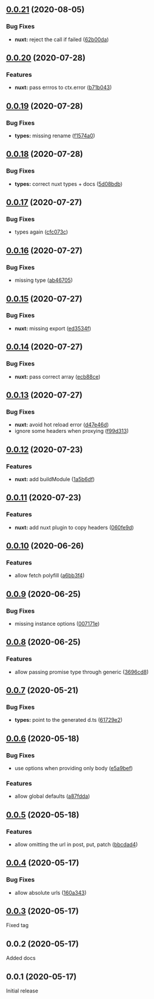 ## [0.0.21](https://github.com/posva/mande/compare/v0.0.20...v0.0.21) (2020-08-05)

### Bug Fixes

- **nuxt:** reject the call if failed ([62b00da](https://github.com/posva/mande/commit/62b00da12b49d3986ffb217ad5bcf9ef17f0f6da))

## [0.0.20](https://github.com/posva/mande/compare/v0.0.19...v0.0.20) (2020-07-28)

### Features

- **nuxt:** pass errros to ctx.error ([b71b043](https://github.com/posva/mande/commit/b71b043a526d7d1719d072f4f60e86d632b46082))

## [0.0.19](https://github.com/posva/mande/compare/v0.0.18...v0.0.19) (2020-07-28)

### Bug Fixes

- **types:** missing rename ([f1574a0](https://github.com/posva/mande/commit/f1574a067a8e890b5e4c7a4a676205ff8f0ec7a8))

## [0.0.18](https://github.com/posva/mande/compare/v0.0.17...v0.0.18) (2020-07-28)

### Bug Fixes

- **types:** correct nuxt types + docs ([5d08bdb](https://github.com/posva/mande/commit/5d08bdb61c6199daa6d75caf9a0332cf9bc7ff9a))

## [0.0.17](https://github.com/posva/mande/compare/v0.0.16...v0.0.17) (2020-07-27)

### Bug Fixes

- types again ([cfc073c](https://github.com/posva/mande/commit/cfc073c02dc461c4263ba59ce6c3200f56bf64e3))

## [0.0.16](https://github.com/posva/mande/compare/v0.0.15...v0.0.16) (2020-07-27)

### Bug Fixes

- missing type ([ab46705](https://github.com/posva/mande/commit/ab46705bd2d83a3085f9b64b35ecb99c283e068c))

## [0.0.15](https://github.com/posva/mande/compare/v0.0.14...v0.0.15) (2020-07-27)

### Bug Fixes

- **nuxt:** missing export ([ed3534f](https://github.com/posva/mande/commit/ed3534fccc5ee3a5cf41fc2c219f9b5efcda0939))

## [0.0.14](https://github.com/posva/mande/compare/v0.0.13...v0.0.14) (2020-07-27)

### Bug Fixes

- **nuxt:** pass correct array ([ecb88ce](https://github.com/posva/mande/commit/ecb88ce8aebb18cde2c9c3b23257f1480297157c))

## [0.0.13](https://github.com/posva/mande/compare/v0.0.12...v0.0.13) (2020-07-27)

### Bug Fixes

- **nuxt:** avoid hot reload error ([d47e46d](https://github.com/posva/mande/commit/d47e46d6a8817c075be9398d0102aa9d886af29e))
- ignore some headers when proxying ([f99d313](https://github.com/posva/mande/commit/f99d313c61e360ea5e6a5f19ce4d198e1fd4875a))

## [0.0.12](https://github.com/posva/mande/compare/v0.0.11...v0.0.12) (2020-07-23)

### Features

- **nuxt:** add buildModule ([1a5b6df](https://github.com/posva/mande/commit/1a5b6df7872f3c504a6948158b21cceed5dd3da6))

## [0.0.11](https://github.com/posva/mande/compare/v0.0.10...v0.0.11) (2020-07-23)

### Features

- **nuxt:** add nuxt plugin to copy headers ([060fe9d](https://github.com/posva/mande/commit/060fe9da2e93be8b3db3a6399bdeb4c3f03876b2))

## [0.0.10](https://github.com/posva/mande/compare/v0.0.9...v0.0.10) (2020-06-26)

### Features

- allow fetch polyfill ([a6bb3f4](https://github.com/posva/mande/commit/a6bb3f4859bb7629382b88091a32bb29fa15f695))

## [0.0.9](https://github.com/posva/mande/compare/v0.0.8...v0.0.9) (2020-06-25)

### Bug Fixes

- missing instance options ([007171e](https://github.com/posva/mande/commit/007171ef3cf9f1fb0741d0c2d573ca1532b883b6))

## [0.0.8](https://github.com/posva/mande/compare/v0.0.7...v0.0.8) (2020-06-25)

### Features

- allow passing promise type through generic ([3696cd8](https://github.com/posva/mande/commit/3696cd80b5ed1f17a4acf9fa36fad85fd6332e95))

## [0.0.7](https://github.com/posva/mande/compare/v0.0.6...v0.0.7) (2020-05-21)

### Bug Fixes

- **types:** point to the generated d.ts ([61729e2](https://github.com/posva/mande/commit/61729e209168c1ae3de034f134b292d4f5cbbca2))

## [0.0.6](https://github.com/posva/mande/compare/v0.0.5...v0.0.6) (2020-05-18)

### Bug Fixes

- use options when providing only body ([e5a9bef](https://github.com/posva/mande/commit/e5a9bef007439d42d6d6a2a7ddeffb18dd8bc34b))

### Features

- allow global defaults ([a87fdda](https://github.com/posva/mande/commit/a87fddaa1c2aea4ae05ca39bbe911d80f19cecb5))

## [0.0.5](https://github.com/posva/mande/compare/v0.0.4...v0.0.5) (2020-05-18)

### Features

- allow omitting the url in post, put, patch ([bbcdad4](https://github.com/posva/mande/commit/bbcdad4b6d99725e7ee5fe81dfcda85389950841))

## [0.0.4](https://github.com/posva/mande/compare/v0.0.3...v0.0.4) (2020-05-17)

### Bug Fixes

- allow absolute urls ([160a343](https://github.com/posva/mande/commit/160a3439cd6dcdb246f8d136f87bf52aac527f78))

## [0.0.3](https://github.com/posva/mande/compare/v0.0.2...v0.0.3) (2020-05-17)

Fixed tag

## 0.0.2 (2020-05-17)

Added docs

## 0.0.1 (2020-05-17)

Initial release
